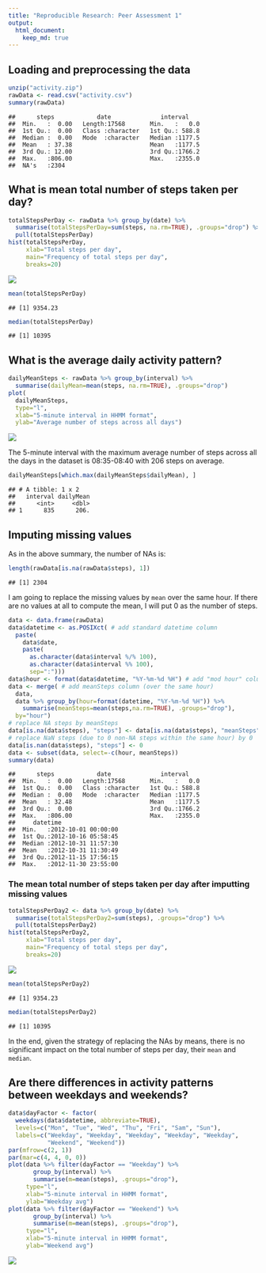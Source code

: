 ```yaml
---
title: "Reproducible Research: Peer Assessment 1"
output: 
  html_document:
    keep_md: true
---
```




## Loading and preprocessing the data


```r
unzip("activity.zip")
rawData <- read.csv("activity.csv")
summary(rawData)
```

```
##      steps            date              interval     
##  Min.   :  0.00   Length:17568       Min.   :   0.0  
##  1st Qu.:  0.00   Class :character   1st Qu.: 588.8  
##  Median :  0.00   Mode  :character   Median :1177.5  
##  Mean   : 37.38                      Mean   :1177.5  
##  3rd Qu.: 12.00                      3rd Qu.:1766.2  
##  Max.   :806.00                      Max.   :2355.0  
##  NA's   :2304
```

## What is mean total number of steps taken per day?


```r
totalStepsPerDay <- rawData %>% group_by(date) %>%
  summarise(totalStepsPerDay=sum(steps, na.rm=TRUE), .groups="drop") %>%
  pull(totalStepsPerDay)
hist(totalStepsPerDay,
     xlab="Total steps per day",
     main="Frequency of total steps per day",
     breaks=20)
```

![](PA1_template_files/figure-html/mean-total-steps-per-day-1.png)<!-- -->

```r
mean(totalStepsPerDay)
```

```
## [1] 9354.23
```

```r
median(totalStepsPerDay)
```

```
## [1] 10395
```

## What is the average daily activity pattern?


```r
dailyMeanSteps <- rawData %>% group_by(interval) %>%
  summarise(dailyMean=mean(steps, na.rm=TRUE), .groups="drop")
plot(
  dailyMeanSteps,
  type="l",
  xlab="5-minute interval in HHMM format",
  ylab="Average number of steps across all days")
```

![](PA1_template_files/figure-html/average-daily-activity-1.png)<!-- -->

The 5-minute interval with the maximum average number of steps across all
the days in the dataset is 08:35-08:40 with 206 steps on average.


```r
dailyMeanSteps[which.max(dailyMeanSteps$dailyMean), ]
```

```
## # A tibble: 1 x 2
##   interval dailyMean
##      <int>     <dbl>
## 1      835      206.
```

## Imputing missing values

As in the above summary, the number of NAs is:

```r
length(rawData[is.na(rawData$steps), 1])
```

```
## [1] 2304
```

I am going to replace the missing values by `mean` over the same hour. If there
are no values at all to compute the mean, I will put 0 as the number of steps.


```r
data <- data.frame(rawData)
data$datetime <- as.POSIXct( # add standard datetime column
  paste(
    data$date,
    paste(
      as.character(data$interval %/% 100),
      as.character(data$interval %% 100),
      sep=":")))
data$hour <- format(data$datetime, "%Y-%m-%d %H") # add "mod hour" column
data <- merge( # add meanSteps column (over the same hour)
  data,
  data %>% group_by(hour=format(datetime, "%Y-%m-%d %H")) %>%
    summarise(meanSteps=mean(steps,na.rm=TRUE), .groups="drop"),
  by="hour")
# replace NA steps by meanSteps
data[is.na(data$steps), "steps"] <- data[is.na(data$steps), "meanSteps"]
# replace NaN steps (due to 0 non-NA steps within the same hour) by 0
data[is.nan(data$steps), "steps"] <- 0
data <- subset(data, select=-c(hour, meanSteps))
summary(data)
```

```
##      steps            date              interval     
##  Min.   :  0.00   Length:17568       Min.   :   0.0  
##  1st Qu.:  0.00   Class :character   1st Qu.: 588.8  
##  Median :  0.00   Mode  :character   Median :1177.5  
##  Mean   : 32.48                      Mean   :1177.5  
##  3rd Qu.:  0.00                      3rd Qu.:1766.2  
##  Max.   :806.00                      Max.   :2355.0  
##     datetime                  
##  Min.   :2012-10-01 00:00:00  
##  1st Qu.:2012-10-16 05:58:45  
##  Median :2012-10-31 11:57:30  
##  Mean   :2012-10-31 11:30:49  
##  3rd Qu.:2012-11-15 17:56:15  
##  Max.   :2012-11-30 23:55:00
```

### The mean total number of steps taken per day after imputting missing values


```r
totalStepsPerDay2 <- data %>% group_by(date) %>%
  summarise(totalStepsPerDay2=sum(steps), .groups="drop") %>%
  pull(totalStepsPerDay2)
hist(totalStepsPerDay2,
     xlab="Total steps per day",
     main="Frequency of total steps per day",
     breaks=20)
```

![](PA1_template_files/figure-html/mean-total-steps-per-day-2-1.png)<!-- -->

```r
mean(totalStepsPerDay2)
```

```
## [1] 9354.23
```

```r
median(totalStepsPerDay2)
```

```
## [1] 10395
```

In the end, given the strategy of replacing the NAs by means, there is no
significant impact on the total number of steps per day, their `mean` and
`median`.

## Are there differences in activity patterns between weekdays and weekends?


```r
data$dayFactor <- factor(
  weekdays(data$datetime, abbreviate=TRUE),
  levels=c("Mon", "Tue", "Wed", "Thu", "Fri", "Sam", "Sun"),
  labels=c("Weekday", "Weekday", "Weekday", "Weekday", "Weekday",
           "Weekend", "Weekend"))
par(mfrow=c(2, 1))
par(mar=c(4, 4, 0, 0))
plot(data %>% filter(dayFactor == "Weekday") %>%
       group_by(interval) %>%
       summarise(m=mean(steps), .groups="drop"),
     type="l",
     xlab="5-minute interval in HHMM format",
     ylab="Weekday avg")
plot(data %>% filter(dayFactor == "Weekend") %>%
       group_by(interval) %>%
       summarise(m=mean(steps), .groups="drop"),
     type="l",
     xlab="5-minute interval in HHMM format",
     ylab="Weekend avg")
```

![](PA1_template_files/figure-html/weekdays-1.png)<!-- -->
